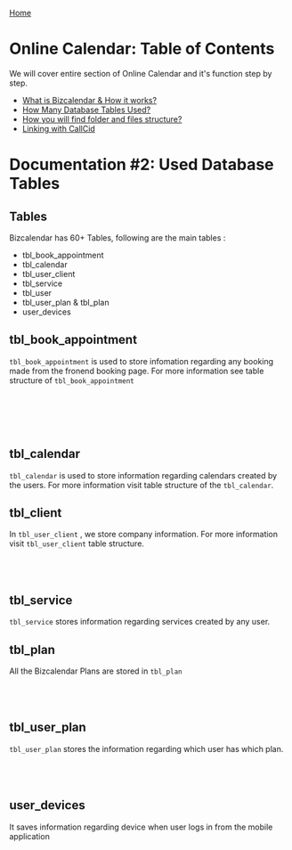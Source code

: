 [Home](index.md)

# Online Calendar: Table of Contents

We will cover entire section of Online Calendar and it's function step by step.
- [What is Bizcalendar & How it works?](bizcalendar-Work-Flow.md)
- [How Many Database Tables Used?](biz-Database.md)
- [How you will find folder and files structure?](biz-Files.md)
- [Linking with CallCid](linking-with-Functions.md)

# Documentation #2: Used Database Tables

## Tables

Bizcalendar has 60+ Tables, following are the main tables :
- tbl_book_appointment
- tbl_calendar 
- tbl_user_client  
- tbl_service 
- tbl_user 
- tbl_user_plan &  	tbl_plan 
- user_devices 


## tbl_book_appointment

`tbl_book_appointment` is used to store infomation regarding any booking made from the fronend booking page. For more information see table structure of `tbl_book_appointment`

<br/><br>
<br/><br>

## tbl_calendar

`tbl_calendar` is used to store information regarding calendars created by the users. For more information visit table structure of the `tbl_calendar`.

## tbl_client

In `tbl_user_client` , we store company information. For more information visit `tbl_user_client` table structure.
<br/><br>
<br/><br>

## tbl_service

`tbl_service` stores information regarding services created by any user.

## tbl_plan

All the Bizcalendar Plans are stored in `tbl_plan`
<br/><br>
<br/><br>

## tbl_user_plan

`tbl_user_plan` stores the information regarding which user has which plan.
<br/><br>
<br/><br>


## user_devices

It saves information regarding device when user logs in from the mobile application
<br/><br>
<br/><br>



